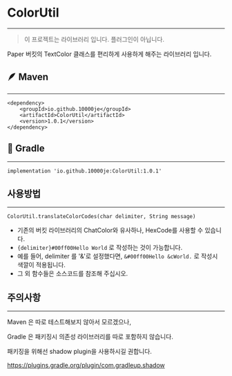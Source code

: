 # ColorUtil
- - -
> 이 프로젝트는 라이브러리 입니다. 플러그인이 아닙니다.

Paper 버킷의 TextColor 클래스를 편리하게 사용하게 해주는 라이브러리 입니다.

## 🪶 Maven
- - -
```
<dependency>
    <groupId>io.github.10000je</groupId>
    <artifactId>ColorUtil</artifactId>
    <version>1.0.1</version>
</dependency>
```

## 🐘 Gradle
- - -
```
implementation 'io.github.10000je:ColorUtil:1.0.1'
```

## 사용방법
- - -
```
ColorUtil.translateColorCodes(char delimiter, String message)
```
- 기존의 버킷 라이브러리의 ChatColor와  유사하나, HexCode를 사용할 수 있습니다.
- `{delimiter}#00ff00Hello World` 로 작성하는 것이 가능합니다.
- 예를 들어, delimiter 를 '&'로 설정했다면, `&#00ff00Hello &cWorld.` 로 작성시 색깔이 적용됩니다.
- 그 외 함수들은 소스코드를 참조해 주십시오.

## 주의사항
- - -
Maven 은 따로 테스트해보지 않아서 모르겠으나,

Gradle 은 패키징시 의존성 라이브러리를 따로 포함하지 않습니다.

패키징을 위해선 shadow plugin을 사용하시길 권합니다.

<https://plugins.gradle.org/plugin/com.gradleup.shadow>